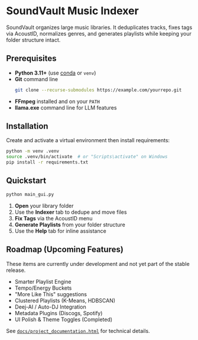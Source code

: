 # SoundVault Music Indexer

SoundVault organizes large music libraries. It deduplicates tracks, fixes tags via AcoustID, normalizes genres, and generates playlists while keeping your folder structure intact.

## Prerequisites

- **Python 3.11+** (use [conda](https://docs.conda.io/en/latest/miniconda.html) or `venv`)
- **Git** command line
  ```bash
  git clone --recurse-submodules https://example.com/yourrepo.git
  ```
- **FFmpeg** installed and on your `PATH`
- **llama.exe** command line for LLM features

## Installation

Create and activate a virtual environment then install requirements:

```bash
python -m venv .venv
source .venv/bin/activate  # or "Scripts\activate" on Windows
pip install -r requirements.txt
```

## Quickstart

```bash
python main_gui.py
```

1. **Open** your library folder
2. Use the **Indexer** tab to dedupe and move files
3. **Fix Tags** via the AcoustID menu
4. **Generate Playlists** from your folder structure
5. Use the **Help** tab for inline assistance

## Roadmap (Upcoming Features)

These items are currently under development and not yet part of the stable release.

- Smarter Playlist Engine
- Tempo/Energy Buckets
- "More Like This" suggestions
- Clustered Playlists (K-Means, HDBSCAN)
- Deej-AI / Auto-DJ Integration
- Metadata Plugins (Discogs, Spotify)
- UI Polish & Theme Toggles (Completed)

See [`docs/project_documentation.html`](docs/project_documentation.html) for technical details.
